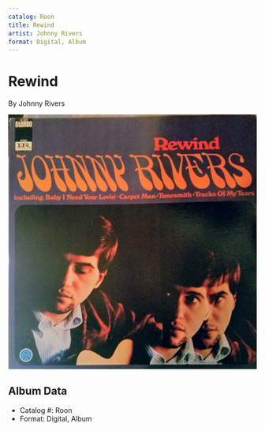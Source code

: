 ```yaml
---
catalog: Roon
title: Rewind
artist: Johnny Rivers
format: Digital, Album
---
```


# Rewind

By Johnny Rivers

![](../../assets/albumcovers/Johnny_Rivers-Rewind.png)

## Album Data

- Catalog #: Roon
- Format: Digital, Album

